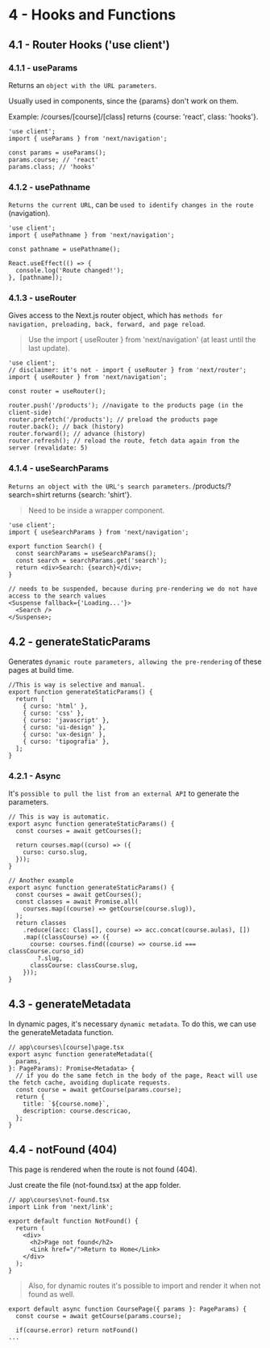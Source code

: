 # 4 - Hooks and Functions

## 4.1 - Router Hooks ('use client')

### 4.1.1 - useParams

Returns an `object with the URL parameters`.

Usually used in components, since the {params} don't work on them.

Example: /courses/[course]/[class] returns {course: 'react', class: 'hooks'}.

```tsx
'use client';
import { useParams } from 'next/navigation';

const params = useParams();
params.course; // 'react'
params.class; // 'hooks'
```

### 4.1.2 - usePathname

`Returns the current URL`, can be `used to identify changes in the route` (navigation).

```tsx
'use client';
import { usePathname } from 'next/navigation';

const pathname = usePathname();

React.useEffect(() => {
  console.log('Route changed!');
}, [pathname]);
```

### 4.1.3 - useRouter

Gives access to the Next.js router object, which has `methods for navigation, preloading, back, forward, and page reload`.

> Use the import { useRouter } from 'next/navigation' (at least until the last update).

```tsx
'use client';
// disclaimer: it's not - import { useRouter } from 'next/router';
import { useRouter } from 'next/navigation';

const router = useRouter();

router.push('/products'); //navigate to the products page (in the client-side)
router.prefetch('/products'); // preload the products page
router.back(); // back (history)
router.forward(); // advance (history)
router.refresh(); // reload the route, fetch data again from the server (revalidate: 5)
```

### 4.1.4 - useSearchParams

`Returns an object with the URL's search parameters`. /products/?search=shirt returns {search: 'shirt'}.

> Need to be inside a <Suspense> wrapper component.

```tsx
'use client';
import { useSearchParams } from 'next/navigation';

export function Search() {
  const searchParams = useSearchParams();
  const search = searchParams.get('search');
  return <div>Search: {search}</div>;
}

// needs to be suspended, because during pre-rendering we do not have access to the search values
<Suspense fallback={'Loading...'}>
  <Search />
</Suspense>;
```

## 4.2 - generateStaticParams

Generates `dynamic route parameters, allowing the pre-rendering` of these pages at build time.

```tsx
//This is way is selective and manual.
export function generateStaticParams() {
  return [
    { curso: 'html' },
    { curso: 'css' },
    { curso: 'javascript' },
    { curso: 'ui-design' },
    { curso: 'ux-design' },
    { curso: 'tipografia' },
  ];
}
```

### 4.2.1 - Async

It's `possible to pull the list from an external API` to generate the parameters.

```tsx
// This is way is automatic.
export async function generateStaticParams() {
  const courses = await getCourses();

  return courses.map((curso) => ({
    curso: curso.slug,
  }));
}
```

```tsx
// Another example
export async function generateStaticParams() {
  const courses = await getCourses();
  const classes = await Promise.all(
    courses.map((course) => getCourse(course.slug)),
  );
  return classes
    .reduce((acc: Class[], course) => acc.concat(course.aulas), [])
    .map((classCourse) => ({
      course: courses.find((course) => course.id === classCourse.curso_id)
        ?.slug,
      classCourse: classCourse.slug,
    }));
}
```

## 4.3 - generateMetadata

In dynamic pages, it's necessary `dynamic metadata`. To do this, we can use the generateMetadata function.

```tsx
// app\courses\[course]\page.tsx
export async function generateMetadata({
  params,
}: PageParams): Promise<Metadata> {
  // if you do the same fetch in the body of the page, React will use the fetch cache, avoiding duplicate requests.
  const course = await getCourse(params.course);
  return {
    title: `${course.nome}`,
    description: course.descricao,
  };
}
```

## 4.4 - notFound (404)

This page is rendered when the route is not found (404).

Just create the file (not-found.tsx) at the app folder.

```tsx
// app\courses\not-found.tsx
import Link from 'next/link';

export default function NotFound() {
  return (
    <div>
      <h2>Page not found</h2>
      <Link href="/">Return to Home</Link>
    </div>
  );
}
```

> Also, for dynamic routes it's possible to import and render it when not found as well.

```tsx
export default async function CoursePage({ params }: PageParams) {
  const course = await getCourse(params.course);

  if(course.error) return notFound()
...
```
